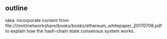 ## outline
idea: incorporate content from file:///mnt/networkshare/books/books/ethereum_whitepaper_20170708.pdf to explain how the hash-chain state consensus system works.
